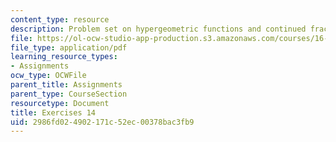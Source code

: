 ```yaml
---
content_type: resource
description: Problem set on hypergeometric functions and continued fractions.
file: https://ol-ocw-studio-app-production.s3.amazonaws.com/courses/16-346-astrodynamics-fall-2008/2986fd024902171c52ec00378bac3fb9_ex_14.pdf
file_type: application/pdf
learning_resource_types:
- Assignments
ocw_type: OCWFile
parent_title: Assignments
parent_type: CourseSection
resourcetype: Document
title: Exercises 14
uid: 2986fd02-4902-171c-52ec-00378bac3fb9
---
```

